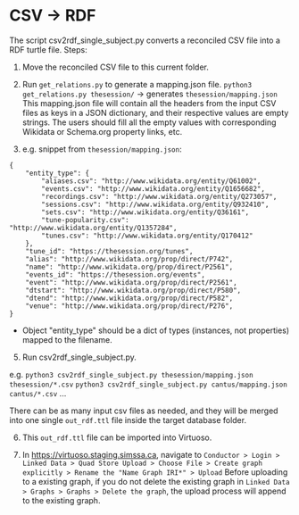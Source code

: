 # CSV -> RDF

The script csv2rdf_single_subject.py converts a reconciled CSV file into a RDF turtle file.
Steps:

1.  Move the reconciled CSV file to this current folder.

2.  Run `get_relations.py` to generate a mapping.json file. 
```python3 get_relations.py thesession/``` -> generates `thesession/mapping.json`
This mapping.json file will contain all the headers from the input CSV files as keys in a JSON dictionary, and their respective values are empty strings. The users should fill all the empty values with corresponding Wikidata or Schema.org property links, etc.

3.  e.g. snippet from `thesession/mapping.json`:
```
{
    "entity_type": {
        "aliases.csv": "http://www.wikidata.org/entity/Q61002",
        "events.csv": "http://www.wikidata.org/entity/Q1656682",
        "recordings.csv": "http://www.wikidata.org/entity/Q273057",
        "sessions.csv": "http://www.wikidata.org/entity/Q932410",
        "sets.csv": "http://www.wikidata.org/entity/Q36161",
        "tune-popularity.csv": "http://www.wikidata.org/entity/Q1357284",
        "tunes.csv": "http://www.wikidata.org/entity/Q170412"
    },
    "tune_id": "https://thesession.org/tunes",
    "alias": "http://www.wikidata.org/prop/direct/P742",
    "name": "http://www.wikidata.org/prop/direct/P2561",
    "events_id": "https://thesession.org/events",
    "event": "http://www.wikidata.org/prop/direct/P2561",
    "dtstart": "http://www.wikidata.org/prop/direct/P580",
    "dtend": "http://www.wikidata.org/prop/direct/P582",
    "venue": "http://www.wikidata.org/prop/direct/P276",
}
```
* Object "entity_type" should be a dict of types (instances, not properties) mapped to the filename.

5.  Run csv2rdf_single_subject.py. 

e.g.
```python3 csv2rdf_single_subject.py thesession/mapping.json thesession/*.csv```
```python3 csv2rdf_single_subject.py cantus/mapping.json cantus/*.csv```
...

There can be as many input csv files as needed, and they will be merged into one single `out_rdf.ttl` file inside the target database folder. 

6.  This `out_rdf.ttl` file can be imported into Virtuoso.

7.  In https://virtuoso.staging.simssa.ca, navigate to ```Conductor > Login > Linked Data > Quad Store Upload > Choose File > Create graph explicitly > Rename the "Name Graph IRI*" > Upload```
Before uploading to a existing graph, if you do not delete the existing graph in ```Linked Data > Graphs > Graphs > Delete the graph```, the upload process will append to the existing graph.
